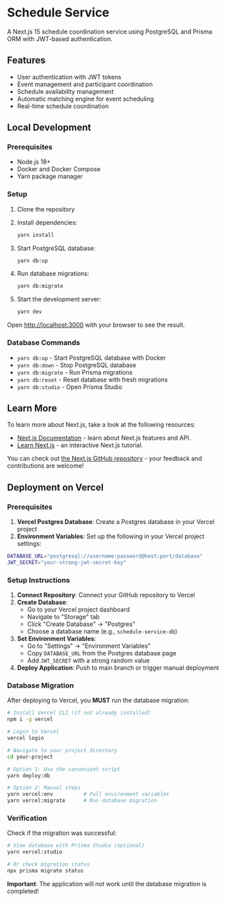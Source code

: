 # Schedule Service

A Next.js 15 schedule coordination service using PostgreSQL and Prisma ORM with JWT-based authentication.

## Features

- User authentication with JWT tokens
- Event management and participant coordination  
- Schedule availability management
- Automatic matching engine for event scheduling
- Real-time schedule coordination

## Local Development

### Prerequisites

- Node.js 18+
- Docker and Docker Compose
- Yarn package manager

### Setup

1. Clone the repository
2. Install dependencies:
   ```bash
   yarn install
   ```

3. Start PostgreSQL database:
   ```bash
   yarn db:up
   ```

4. Run database migrations:
   ```bash
   yarn db:migrate
   ```

5. Start the development server:
   ```bash
   yarn dev
   ```

Open [http://localhost:3000](http://localhost:3000) with your browser to see the result.

### Database Commands

- `yarn db:up` - Start PostgreSQL database with Docker
- `yarn db:down` - Stop PostgreSQL database
- `yarn db:migrate` - Run Prisma migrations
- `yarn db:reset` - Reset database with fresh migrations  
- `yarn db:studio` - Open Prisma Studio

## Learn More

To learn more about Next.js, take a look at the following resources:

- [Next.js Documentation](https://nextjs.org/docs) - learn about Next.js features and API.
- [Learn Next.js](https://nextjs.org/learn) - an interactive Next.js tutorial.

You can check out [the Next.js GitHub repository](https://github.com/vercel/next.js) - your feedback and contributions are welcome!

## Deployment on Vercel

### Prerequisites

1. **Vercel Postgres Database**: Create a Postgres database in your Vercel project
2. **Environment Variables**: Set up the following in your Vercel project settings:

```bash
DATABASE_URL="postgresql://username:password@host:port/database"
JWT_SECRET="your-strong-jwt-secret-key"
```

### Setup Instructions

1. **Connect Repository**: Connect your GitHub repository to Vercel
2. **Create Database**: 
   - Go to your Vercel project dashboard
   - Navigate to "Storage" tab
   - Click "Create Database" → "Postgres"
   - Choose a database name (e.g., `schedule-service-db`)
3. **Set Environment Variables**:
   - Go to "Settings" → "Environment Variables"
   - Copy `DATABASE_URL` from the Postgres database page
   - Add `JWT_SECRET` with a strong random value
4. **Deploy Application**: Push to main branch or trigger manual deployment

### Database Migration

After deploying to Vercel, you **MUST** run the database migration:

```bash
# Install Vercel CLI (if not already installed)
npm i -g vercel

# Login to Vercel
vercel login

# Navigate to your project directory
cd your-project

# Option 1: Use the convenient script
yarn deploy:db

# Option 2: Manual steps
yarn vercel:env          # Pull environment variables
yarn vercel:migrate      # Run database migration
```

### Verification

Check if the migration was successful:

```bash
# View database with Prisma Studio (optional)
yarn vercel:studio

# Or check migration status
npx prisma migrate status
```

**Important**: The application will not work until the database migration is completed!
